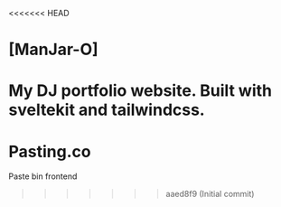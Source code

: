 <<<<<<< HEAD
# [ManJar-O]

My DJ portfolio website. Built with sveltekit and tailwindcss.
=======
# Pasting.co
Paste bin frontend
>>>>>>> aaed8f9 (Initial commit)
